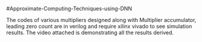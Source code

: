 #Approximate-Computing-Techniques-using-DNN

The codes of various multipliers designed along with Multiplier accumulator, leading zero count are in verilog and require xilinx vivado to see simulation results. The video attached is demonstrating all the results derived.
